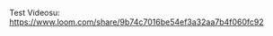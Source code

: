 Test Videosu: https://www.loom.com/share/9b74c7016be54ef3a32aa7b4f060fc92

<!-- Amazon Test Task

1.  http://www.amazon.com sitesine gidilecek ve anasayfanın açıldığını assertion ile onaylatılacak.

2.Login ekranını açıp, bir kullanıcı ile login olunacak ( daha önce siteye üyeliğiniz varsa o olabilir. )

3.Ekranin üstündeki Search alanına 'samsung' yazıp ara butonuna tıklanılacak.

4.Gelen sayfada samsung icin sonuc bulunduğu onaylatılacak.

5.Arama sonuçlarından 2. sayfaya tıklanıp ve açılan sayfada 2. sayfanin şu an gösterimde olduğunu  onaylatılacak.

6.Üstten 3. ürünün içindeki 'Add to List' butonuna tıklatılacak.

7.Ekranin en üstündeki 'List' linkine tıklanarak içerisinden Wish listi seçilecek.

8.Açılan sayfada bir onceki sayfada izlemeye alınmış ürünün bulunduğu onaylatılacak.

9.Favorilere alınan bu ürünün yanındaki 'Delete' butonuna basılarak, favorilerimden çıkarılacak.

10. Sayfada bu ürünün artık favorilere alınmadığı onaylatılacak. -->
